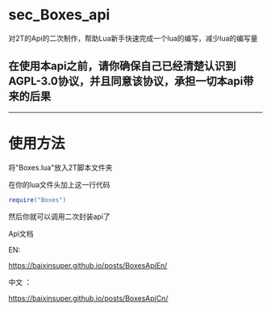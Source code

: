 # sec_Boxes_api
对2T的Api的二次制作，帮助Lua新手快速完成一个lua的编写，减少lua的编写量

在使用本api之前，请你确保自己已经清楚认识到AGPL-3.0协议，并且同意该协议，承担一切本api带来的后果
---------

----------
# 使用方法
将"Boxes.lua"放入2T脚本文件夹

在你的lua文件头加上这一行代码

```lua
require("Boxes")
```

然后你就可以调用二次封装api了

Api文档

EN:

https://baixinsuper.github.io/posts/BoxesApiEn/

中文 ：

https://baixinsuper.github.io/posts/BoxesApiCn/

